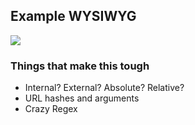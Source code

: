 ##  Example WYSIWYG

<img src="http://new.tinygrab.com/918d3cf05603345efe110a462260c3f1a0fc3631a5.png"/>

### Things that make this tough
<ul>
	<li class="fragment">Internal? External? Absolute? Relative?</li>
	<li class="fragment">URL hashes and arguments</li>
	<li class="fragment">Crazy Regex</li>
</ul>
